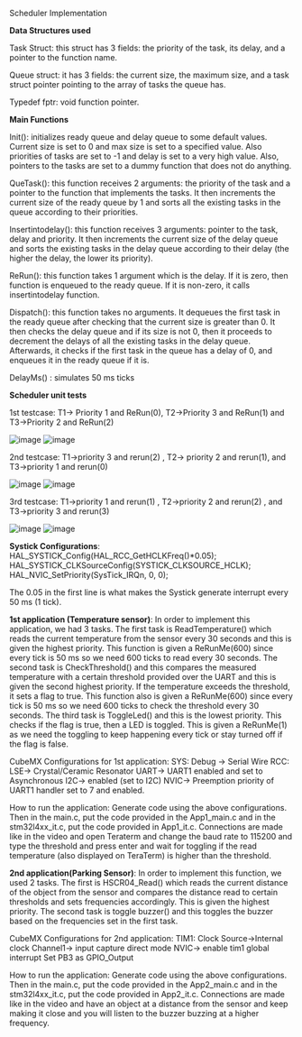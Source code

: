 Scheduler Implementation 

**Data Structures used**

Task Struct:  this struct has 3 fields: the priority of the task, its delay, and a pointer to the function name.

Queue struct: it has 3 fields: the current size, the maximum size, and a task struct pointer pointing to the array of tasks the queue has.

Typedef fptr: void function pointer.


**Main Functions**

Init(): initializes ready queue and delay queue to some default values. Current size is set to 0 and max size is set to a specified value. Also priorities of tasks are set to -1 and delay is set to a very high value. Also, pointers to the tasks are set to a dummy function that does not do anything.

QueTask(): this function receives 2 arguments: the priority of the task and a pointer to the function that implements the tasks. It then increments the current size of the ready queue by 1 and sorts all the existing tasks in the queue according to their priorities. 

Insertintodelay(): this function receives 3 arguments: pointer to the task, delay and priority. It then increments the current size of the delay queue and sorts the existing tasks in the delay queue according to their delay (the higher the delay, the lower its priority). 

ReRun(): this function takes 1 argument which is the delay. If it is zero, then function is enqueued to the ready queue. If it is non-zero, it calls insertintodelay function.

Dispatch(): this function takes no arguments. It dequeues the first task in the ready queue after checking that the current size is greater than 0. It then checks the delay queue and if its size is not 0, then it proceeds to decrement the delays of all the existing tasks in the delay queue. Afterwards, it checks if the first task in the queue has a delay of 0, and enqueues it in the ready queue if it is.

DelayMs() : simulates 50 ms ticks

**Scheduler unit tests**

1st testcase: 
T1-> Priority 1 and ReRun(0), T2->Priority 3 and ReRun(1) and T3->Priority 2 and ReRun(2)


![image](https://user-images.githubusercontent.com/45502245/114321546-991a6c00-9b1b-11eb-9744-731f82c9dde9.png)
![image](https://user-images.githubusercontent.com/45502245/114321558-a9cae200-9b1b-11eb-9509-78f921cf6ee6.png)

2nd testcase: 
T1->priority 3 and rerun(2) , T2-> priority 2 and rerun(1), and T3->priority 1 and rerun(0)

![image](https://user-images.githubusercontent.com/45502245/114321580-d41c9f80-9b1b-11eb-9f5b-613f8d2a8060.png)
![image](https://user-images.githubusercontent.com/45502245/114321588-e0a0f800-9b1b-11eb-937e-746fa486164c.png)



3rd testcase: 
T1->priority 1 and rerun(1) , T2->priority 2 and rerun(2) , and T3->priority 3 and rerun(3)

![image](https://user-images.githubusercontent.com/45502245/114321601-f57d8b80-9b1b-11eb-956b-54bc6fd94ea8.png) 
![image](https://user-images.githubusercontent.com/45502245/114321620-0e863c80-9b1c-11eb-9d65-2d82e21d4b10.png)


**Systick Configurations**:
HAL_SYSTICK_Config(HAL_RCC_GetHCLKFreq()*0.05); 
HAL_SYSTICK_CLKSourceConfig(SYSTICK_CLKSOURCE_HCLK);
 HAL_NVIC_SetPriority(SysTick_IRQn, 0, 0);

The 0.05 in the first line is what makes the Systick generate interrupt every 50 ms (1 tick).


**1st application (Temperature sensor)**: In order to implement this application, we had 3 tasks. The first task is ReadTemperature() which reads the current temperature from the sensor every 30 seconds and this is given the highest priority. This function is given a ReRunMe(600) since every tick is 50 ms so we need 600 ticks to read every 30 seconds. The second task is CheckThreshold() and this compares the measured temperature with a certain threshold provided over the UART and this is given the second highest priority. If the temperature exceeds the threshold, it sets a flag to true. This function also is given a ReRunMe(600) since every tick is 50 ms so we need 600 ticks to check the threshold every 30 seconds. The third task is ToggleLed() and this is the lowest priority. This checks if the flag is true, then a LED is toggled. This is given a ReRunMe(1) as we need the toggling to keep happening every tick or stay turned off if the flag is false.

CubeMX Configurations for 1st application:
SYS: Debug -> Serial Wire
RCC: LSE-> Crystal/Ceramic Resonator
UART-> UART1 enabled and set to Asynchronous
I2C-> enabled (set to I2C)
NVIC-> Preemption priority of UART1 handler set to 7 and enabled.

How to run the application: Generate code using the above configurations. Then in the main.c, put the code provided in the App1_main.c and in the stm32l4xx_it.c, put the code provided in App1_it.c. Connections are made like in the video and open Teraterm and change the baud rate to 115200 and type the threshold and press enter and wait for toggling if the read temperature (also displayed on TeraTerm) is higher than the threshold. 



**2nd application(Parking Sensor)**: In order to implement this function, we used 2 tasks. The first is HSCR04_Read() which reads the current distance of the object from the sensor and compares the distance read to certain thresholds and sets frequencies accordingly. This is given the highest priority. The second task is toggle buzzer() and this toggles the buzzer based on the frequencies set in the first task. 

CubeMX Configurations for 2nd application:
TIM1: Clock Source->Internal clock
	Channel1-> input capture direct mode
NVIC-> enable tim1 global interrupt
Set PB3 as GPIO_Output

How to run the application: Generate code using the above configurations. Then in the main.c, put the code provided in the App2_main.c and in the stm32l4xx_it.c, put the code provided in App2_it.c. Connections are made like in the video and have an object at a distance from the sensor and keep making it close and you will listen to the buzzer buzzing at a higher frequency. 













